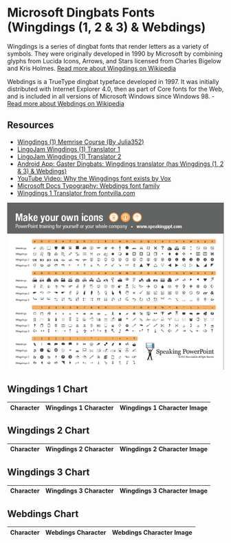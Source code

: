 # Microsoft Dingbats Fonts (Wingdings (1, 2 & 3) & Webdings)

Wingdings is a series of dingbat fonts that render letters as a variety of symbols. They were originally developed in 1990 by Microsoft by combining glyphs from Lucida Icons, Arrows, and Stars licensed from Charles Bigelow and Kris Holmes. [Read more about Wingdings on Wikipedia](https://en.wikipedia.org/wiki/Wingdings)

Webdings is a TrueType dingbat typeface developed in 1997. It was initially distributed with Internet Explorer 4.0, then as part of Core fonts for the Web, and is included in all versions of Microsoft Windows since Windows 98. - [Read more about Webdings on Wikipedia](https://en.wikipedia.org/wiki/Webdings)

## Resources
- [Wingdings (1) Memrise Course (By Julia352)](https://app.memrise.com/course/914939/wingdings/)
- [LingoJam Wingdings (1) Translator 1](https://lingojam.com/WingDing)
- [LingoJam Wingdings (1) Translator 2](https://lingojam.com/WingdingsTranslator)
- [Android App: Gaster Dingbats: Wingdings translator (has Wingdings (1, 2 & 3) & Webdings)](https://play.google.com/store/apps/details?id=net.blackenvelope.write.dingbats)
- [YouTube Video: Why the Wingdings font exists by Vox](https://youtu.be/JdKV1L1DJHc)
- [Microsoft Docs Typography: Webdings font family](https://docs.microsoft.com/en-us/typography/font-list/webdings)
- [Wingdings 1 Translator from fontvilla.com](https://fontvilla.com/wingdings-translator/)

![Wingdings 1,2,3 and Webdings Chart Image](wingdings/chart.png)

## Wingdings 1 Chart

| Character | Wingdings 1 Character | Wingdings 1 Character Image |
|-|-|-|

## Wingdings 2 Chart

| Character | Wingdings 2 Character | Wingdings 2 Character Image |
|-|-|-|

## Wingdings 3 Chart

| Character | Wingdings 3 Character | Wingdings 3 Character Image |
|-|-|-|

## Webdings Chart

| Character | Webdings Character | Webdings Character Image | 
|-|-|-|

<!--
## Resources List
- [Wingdings - Wikipedia](https://en.wikipedia.org/wiki/Wingdings)
- [Webdings - Wikipedia](https://en.wikipedia.org/wiki/Webdings)
- [Image Used Source](http://speakingppt.com/finally-a-printable-character-map-of-the-wingdings-fonts/)
- [Wingdings (1) Memrise Course (By Julia352)](https://app.memrise.com/course/914939/wingdings/)
- [LingoJam Wingdings (1) Translator 1](https://lingojam.com/WingDing)
- [LingoJam Wingdings (1) Translator 2](https://lingojam.com/WingdingsTranslator)
- [Android App: Gaster Dingbats: Wingdings translator (Wingdings (1, 2 & 3) & Webdings)](https://play.google.com/store/apps/details?id=net.blackenvelope.write.dingbats)
- [YouTube Video: Why the Wingdings font exists by Vox](https://youtu.be/JdKV1L1DJHc)
- [Microsoft Docs Typography: Webdings font family](https://docs.microsoft.com/en-us/typography/font-list/webdings)
- [Wingdings 1 Translator from fontvilla.com](https://fontvilla.com/wingdings-translator/)
- [Old Website with Wingdings](http://copleys.com/wingdings/)
-->

